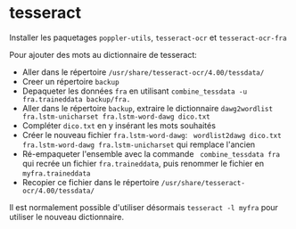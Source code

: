 # tesseract

Installer les paquetages `poppler-utils`, `tesseract-ocr` et `tesseract-ocr-fra`

Pour ajouter des mots au dictionnaire de tesseract:
- Aller dans le répertoire `/usr/share/tesseract-ocr/4.00/tessdata/`
- Creer un répertoire `backup`
- Depaqueter les données `fra` en utilisant `combine_tessdata -u fra.traineddata backup/fra.`
- Aller dans le répertoire `backup`, extraire le dictionnaire `dawg2wordlist fra.lstm-unicharset fra.lstm-word-dawg dico.txt`
- Compléter `dico.txt` en y insérant les mots souhaités
- Créer le nouveau fichier `fra.lstm-word-dawg`: ` wordlist2dawg dico.txt fra.lstm-word-dawg fra.lstm-unicharset` qui remplace l'ancien
- Ré-empaqueter l'ensemble avec la commande ` combine_tessdata fra` qui recrée un fichier `fra.traineddata`, puis renommer le fichier en `myfra.traineddata`
- Recopier ce fichier dans le répertoire `/usr/share/tesseract-ocr/4.00/tessdata/`

Il est normalement possible d'utiliser désormais `tesseract -l myfra` pour utiliser le nouveau dictionnaire.
